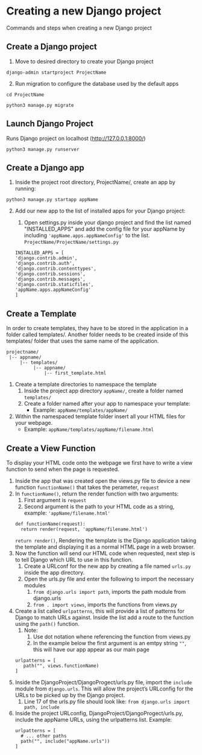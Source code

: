 # Creating a new Django project

Commands and steps when creating a new Django project

## Create a Django project
1) Move to desired directory to create your Django project
```
django-admin startproject ProjectName
```
2) Run migration to configure the database used by the default apps
```
cd ProjectName

python3 manage.py migrate
```

## Launch Django Project
Runs Django project on localhost (http://127.0.0.1:8000/)
````
python3 manage.py runserver
````

## Create a Django app
1) Inside the project root directory, ProjectName/, create an app by running:
````
python3 manage.py startapp appName
````
2) Add our new app to the list of installed apps for your Django project:

    1) Open settings.py inside your django project and find the list named "INSTALLED_APPS" and add the config file for
your appName by including ```'appName.apps.appNameConfig'``` to the list.
   ````ProjectName/ProjectName/settings.py````
    ````
   INSTALLED_APPS = [
    'django.contrib.admin',
    'django.contrib.auth',
    'django.contrib.contenttypes',
    'django.contrib.sessions',
    'django.contrib.messages',
    'django.contrib.staticfiles',
    'appName.apps.appNameConfig'
    ]
    ````
## Create a Template
In order to create templates, they have to be stored in the application in a folder called templates/. Another folder 
needs to be created inside of this templates/ folder that uses the same name of the application.
````
projectname/
 |-- appname/
     |-- templates/
          |-- appname/
              |-- first_template.html
````
1) Create a template directories to namespace the template
   1) Inside the project app directory ````appName/````, create a folder named ````templates/````
   2) Create a folder named after your app to namespace your template:
      - Example: ````appName/templates/appName/````
2) Within the namespaced template folder insert all your HTML files for your webpage.
   - Example: ````appName/templates/appName/filename.html````

## Create a View Function
To display your HTML code onto the webpage we first have to write a view function to send when the page is requested.
1) Inside the app that was created open the views.py file to device a new function ````functionName()```` that takes
the perameter, ````request````
2) In ````functionName()````, return the render function with two arguments:
   1) First argument is ````request```` 
   2) Second argument is the path to your HTML code as a string, example: ````'appName/filename.html'````
    ````
    def functionName(request):
      return render(request, 'appName/filename.html')
    ````
   ````return render()````, Rendering the template is the Django application taking the template and displaying it as 
a normal HTML page in a web browser.
3) Now the function will send our HTML code when requested, next step is to tell Django which URL to use in 
this function.
   1) Create a URLconf for the new app by creating a file named ````urls.py```` inside the app directory.
   2) Open the urls.py file and enter the following to import the necessary modules
      1) ````from django.urls import path````, imports the path module from django.urls
      2) ````from . import views````, imports the functions from views.py
4) Create a list called ````urlpatterns````, this will provide a list of patterns for Django to match URLs against.
Inside the list add a route to the function using the ``path()`` function.
   1) Note:
      1) Use dot notation whene referencing the function from views.py
      2) In the example below the first argument is an emtpy string ``""``, this will have our app appear as our 
      main page
    ````
   urlpatterns = [
       path("", views.functionName)
   ]
   ````
5) Inside the DjangoProject/DjangoProgect/urls.py file, import the ``include`` module from ``django.urls``. This will allow the 
project’s URLconfig for the URLs to be picked up by the Django project.
   1) Line 17 of the urls.py file should look like:
   ````from django.urls import path, include````
6) Inside the project URLconfig, DjangoProject/DjangoProgect/urls.py, include the appName URLs, using the 
urlpatterns list. Example:
    ````
    urlpatterns = [
      # ... other paths
      path("", include("appName.urls"))
    ]
    ````
